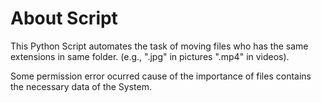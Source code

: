 # About Script
This Python Script automates the task of moving files who has the same extensions in same folder.
(e.g., ".jpg" in pictures ".mp4" in videos).

Some permission error ocurred cause of the importance of files contains the necessary data of the System.